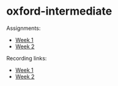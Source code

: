 # oxford-intermediate

Assignments:
- [Week 1](https://github.com/mortezaomidi/oxford-intermediate/tree/main/week%231)
- [Week 2](https://github.com/mortezaomidi/oxford-intermediate/tree/main/week%232)

Recording links:

- [Week 1](https://ac.tutoo.ir/pomw4nizvwh2/)
- [Week 2](https://ac.tutoo.ir/pilgt71v2urf/?OWASP_CSRFTOKEN=e4fb75f25268309a2bd66432743a00497f93d4c8d7cbc8776e063a48864bf8eb)

